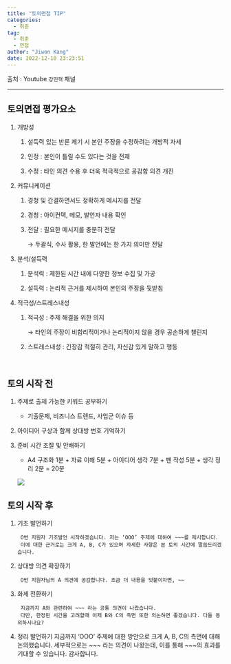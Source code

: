 ```yaml
---
title: "토의면접 TIP"
categories:
  - 취준
tag:
  - 취준
  - 면접
author: "Jiwon Kang"
date: 2022-12-10 23:23:51
---
```


출처 : Youtube `강민혁` 채널

---

## 토의면접 평가요소

1. 개방성

    1. 설득력 있는 반론 제기 시 본인 주장을 수정하려는 개방적 자세

    2. 인정 : 본인이 틀릴 수도 있다는 것을 전제

    3. 수정 : 타인 의견 수용 후 더욱 적극적으로 공감함 의견 개진

2. 커뮤니케이션

    1. 경청 및 간결하면서도 정확하게 메시지를 전달

    2. 경청 : 아이컨택, 메모, 발언자 내용 확인

    3. 전달 : 필요한 메시지를 충분히 전달
        
        → 두괄식, 수사 활용, 한 발언에는 한 가지 의미만 전달
        
3. 분석/설득력

    1. 분석력 : 제한된 시간 내에 다양한 정보 수집 및 가공

    2. 설득력 : 논리적 근거를 제시하여 본인의 주장을 뒷받침

4. 적극성/스트레스내성

    1. 적극성 : 주제 해결을 위한 의지
        
        → 타인의 주장이 비합리적이거나 논리적이지 않을 경우 공손하게 챌린지
        
    2. 스트레스내성 : 긴장감 적절히 관리, 자신감 있게 말하고 행동

<br>

## 토의 시작 전

1. 주제로 출제 가능한 키워드 공부하기
    - 기출문제, 비즈니스 트렌드, 사업군 이슈 등

2. 아이디어 구상과 함께 상대방 번호 기억하기

3. 준비 시간 조절 및 안배하기
    - A4 구조화 1분 + 자료 이해 5분 + 아이디어 생각 7분 + 펜 작성 5분 + 생각 정리 2분 = 20분
    
    ![](/images/etc/Untitled.png)
    

## 토의 시작 후

1. 기조 발언하기

        O번 지원자 기조발언 시작하겠습니다. 저는 ‘OOO’ 주제에 대하여 ~~~를 제시합니다.
        이에 대한 근거로는 크게 A, B, C가 있으며 자세한 사항은 본 토의 시간에 말씀드리겠습니다.

2. 상대방 의견 확장하기

        O번 지원자님의 A 의견에 공감합니다. 조금 더 내용을 덧붙이자면, ~~

3. 화제 전환하기

        지금까지 A와 관련하여 ~~~ 라는 공통 의견이 나왔습니다.
        다만, 한정된 시간을 고려할때 이제 B와 C의 측면 또한 의논하면 좋겠습니다. 다들 동의하시나요?

4. 정리 발언하기
        지금까지 ‘OOO’ 주제에 대한 방안으로 크게 A, B, C의 측면에 대해 논의했습니다.
        세부적으로는 ~~~ 라는 의견이 나왔는데, 이를 통해 ~~~의 효과를 기대할 수 있습니다. 감사합니다.
